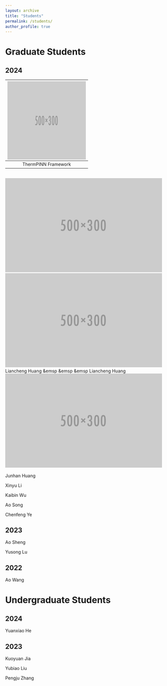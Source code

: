 ```yaml
---
layout: archive
title: "Students"
permalink: /students/
author_profile: true
---
```


Graduate Students
======

## 2024

<img align="middle" src="/images/500x300.png" alt="first stage" width=250 height=250/> |
:-----:|
ThermPINN Framework|

<br/><img src='/images/500x300.png'> <img src='/images/500x300.png'>
<br/>Liancheng Huang &emsp &emsp &emsp Liancheng Huang
<br/><img src='/images/500x300.png'>

Junhan Huang

Xinyu Li

Kaibin Wu

Ao Song

Chenfeng Ye

## 2023

Ao Sheng

Yusong Lu

## 2022
Ao Wang

Undergraduate Students
======

## 2024

Yuanxiao He

## 2023

Kuoyuan Jia

Yubiao Liu

Pengju Zhang

